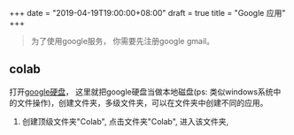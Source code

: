 +++
date = "2019-04-19T19:00:00+08:00"
draft = true
title = "Google 应用"
+++

> 为了使用google服务， 你需要先注册google gmail。

## colab

打开[google硬盘](https://drive.google.com/drive/my-drive)，
这里就把google硬盘当做本地磁盘(ps: 类似windows系统中的文件操作)，创建文件夹，多级文件夹，可以在文件夹中创建不同的应用。
1. 创建顶级文件夹"Colab", 点击文件夹"Colab", 进入该文件夹, 
<!--stackedit_data:
eyJoaXN0b3J5IjpbMTY1Njg5NzE3NywxMzg1MDMzODQ1LDczMD
k5ODExNl19
-->